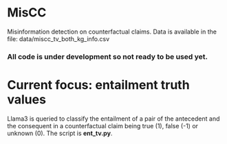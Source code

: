 # MisCC
Misinformation detection on counterfactual claims. Data is available in the file: data/miscc_tv_both_kg_info.csv

### All code is under development so not ready to be used yet.
# Current focus: entailment truth values
Llama3 is queried to classify the entailment of a pair of the antecedent and the consequent in a counterfactual claim being true (1), false (-1) or unknown (0). The script is **ent_tv.py**. 
